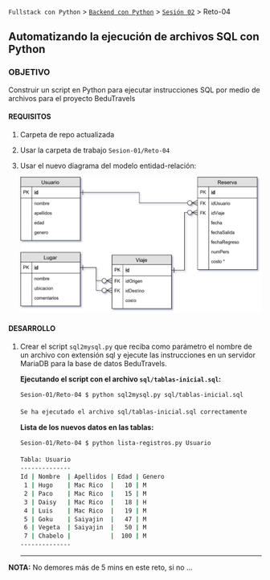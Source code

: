 `Fullstack con Python` > [`Backend con Python`](../../Readme.md) > [`Sesión 02`](../Readme.md) > Reto-04
## Automatizando la ejecución de archivos SQL con Python

### OBJETIVO
Construir un script en Python para ejecutar instrucciones SQL por medio de archivos para el proyecto BeduTravels

#### REQUISITOS
1. Carpeta de repo actualizada
1. Usar la carpeta de trabajo `Sesion-01/Reto-04`
1. Usar el nuevo diagrama del modelo entidad-relación:

   ![Modelo entidad-relación](bedutravels-modelo-er.jpg)

#### DESARROLLO
1. Crear el script `sql2mysql.py` que reciba como parámetro el nombre de un archivo con extensión sql y ejecute las instrucciones en un servidor MariaDB para la base de datos BeduTravels.

   __Ejecutando el script con el archivo `sql/tablas-inicial.sql`:__

    ```bash
    Sesion-01/Reto-04 $ python sql2mysql.py sql/tablas-inicial.sql

    Se ha ejecutado el archivo sql/tablas-inicial.sql correctamente
    ```

    __Lista de los nuevos datos en las tablas:__

    ```bash
    Sesion-01/Reto-04 $ python lista-registros.py Usuario

    Tabla: Usuario
    --------------
    Id | Nombre  | Apellidos | Edad | Genero
     1 | Hugo    | Mac Rico  |   10 | M     
     2 | Paco    | Mac Rico  |   15 | M     
     3 | Daisy   | Mac Rico  |   18 | H     
     4 | Luis    | Mac Rico  |   19 | M     
     5 | Goku    | Saiyajin  |   47 | M     
     6 | Vegeta  | Saiyajin  |   50 | M     
     7 | Chabelo |           |  100 | M     
    --------------
    ```
    ***

__NOTA:__ No demores más de 5 mins en este reto, si no ...
